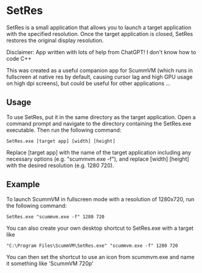 # SetRes
SetRes is a small application that allows you to launch a target application with the specified resolution. Once the target application is closed, SetRes restores the original display resolution.

Disclaimer:  App written with lots of help from ChatGPT! I don't know how to code C++

This was created as a useful companion app for ScummVM (which runs in fullscreen at native res by default, causing cursor lag and high GPU usage on high dpi screens), but could be useful for other applications ... 

## Usage
To use SetRes, put it in the same directory as the target application. Open a command prompt and navigate to the directory containing the SetRes.exe executable. Then run the following command:

```SetRes.exe [target app] [width] [height]```

Replace [target app] with the name of the target application including any necessary options (e.g. "scummvm.exe -f"), and replace [width] [height] with the desired resolution (e.g. 1280 720).

## Example
To launch ScummVM in fullscreen mode with a resolution of 1280x720, run the following command:

```SetRes.exe "scummvm.exe -f" 1280 720```

You can also create your own desktop shortcut to SetRes.exe with a target like

```"C:\Program Files\ScummVM\SetRes.exe" "scummvm.exe -f" 1280 720```

You can then set the shortcut to use an icon from scummvm.exe and name it something like 'ScummVM 720p'
